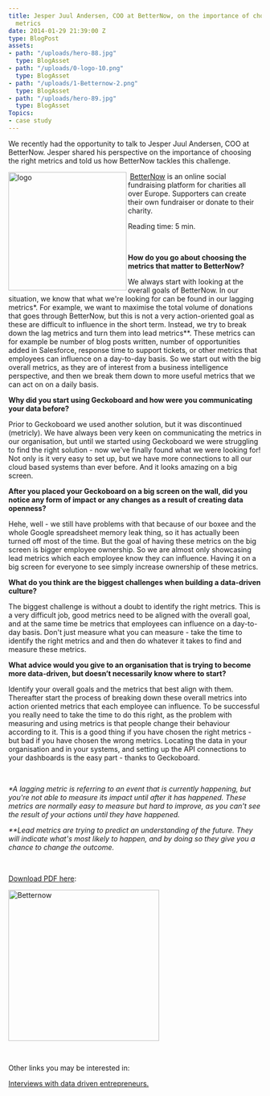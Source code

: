 ```yaml
---
title: Jesper Juul Andersen, COO at BetterNow, on the importance of choosing the right
  metrics
date: 2014-01-29 21:39:00 Z
type: BlogPost
assets:
- path: "/uploads/hero-88.jpg"
  type: BlogAsset
- path: "/uploads/0-logo-10.png"
  type: BlogAsset
- path: "/uploads/1-Betternow-2.png"
  type: BlogAsset
- path: "/uploads/hero-89.jpg"
  type: BlogAsset
Topics:
- case study
---
```


<p>We recently had the opportunity to talk to <span>Jesper Juul Andersen, COO at BetterNow. Jesper shared his perspective on the importance of choosing the right metrics and told us how BetterNow tackles this challenge.</span></p>
<p><img src="/uploads/0-logo-10.png" alt="logo" width="235" align="left"></p>
<p> <a href="https://www.betternow.org/" target="_blank">BetterNow</a> is an online social fundraising platform for charities all over Europe. Supporters can create their own fundraiser or donate to their charity. </p>
<p>Reading time: 5 min.</p>
<p> </p>
<p><strong>How do you go about choosing the metrics that matter to BetterNow?</strong></p>

<p>We always start with looking at the overall goals of BetterNow. In our situation, we know that what we're looking for can be found in our lagging metrics*. For example, we want to maximise the total volume of donations that goes through BetterNow, but this is not a very action-oriented goal as these are difficult to influence in the short term. Instead, we try to break down the lag metrics and turn them into lead metrics**. These metrics can for example be number of blog posts written, number of opportunities added in Salesforce, response time to support tickets, or other metrics that employees can influence on a day-to-day basis. So we start out with the big overall metrics, as they are of interest from a business intelligence perspective, and then we break them down to more useful metrics that we can act on on a daily basis.</p>
<p><strong>Why did you start using Geckoboard and how were you communicating your data before?</strong></p>
<p>Prior to Geckoboard we used another solution, but it was discontinued (metricly). We have always been very keen on communicating the metrics in our organisation, but until we started using Geckoboard we were struggling to find the right solution - now we’ve finally found what we were looking for! Not only is it very easy to set up, but we have more connections to all our cloud based systems than ever before. And it looks amazing on a big screen. </p>
<p><strong>After you placed your Geckoboard on a big screen on the wall, did you notice any form of impact or any changes as a result of creating data openness?</strong></p>
<p>Hehe, well - we still have problems with that because of our boxee and the whole Google spreadsheet memory leak thing, so it has actually been turned off most of the time. But the goal of having these metrics on the big screen is bigger employee ownership. So we are almost only showcasing lead metrics which each employee know they can influence. Having it on a big screen for everyone to see simply increase ownership of these metrics.</p>
<p><strong>What do you think are the biggest challenges when building a data-driven culture?</strong> </p>
<p>The biggest challenge is without a doubt to identify the right metrics. This is a very difficult job, good metrics need to be aligned with the overall goal, and at the same time be metrics that employees can influence on a day-to-day basis. Don't just measure what you can measure - take the time to identify the right metrics and and then do whatever it takes to find and measure these metrics.</p>
<p><strong>What advice would you give to an organisation that is trying to become more data-driven, but doesn’t necessarily know where to start?</strong></p>
<p>Identify your overall goals and the metrics that best align with them. Thereafter start the process of breaking down these overall metrics into action oriented metrics that each employee can influence. To be successful you really need to take the time to do this right, as the problem with measuring and using metrics is that people change their behaviour according to it. This is a good thing if you have chosen the right metrics - but bad if you have chosen the wrong metrics. Locating the data in your organisation and in your systems, and setting up the API connections to your dashboards is the easy part - thanks to Geckoboard.</p>
<p> </p>
<p><span></span><em>*A lagging metric is referring to an event that is currently happening, but you're not able to measure its impact until after it has happened. These metrics are normally easy to measure but hard to improve, as you can't see the result of your actions until they have happened.</em><span><br></span></p>
<p><em><em>**Lead metrics are trying to predict an understanding of the future. They will indicate what's most likely to happen, and by doing so they give you a chance to change the outcome.</em></em></p>
<p> </p>
<p><a href="https://gallery.mailchimp.com/f8c11c17753d5c653c8d22b3d/files/Geckoboard_Betternow_case_study.pdf" target="_blank">Download PDF here</a>:</p>
<p><a href="https://gallery.mailchimp.com/f8c11c17753d5c653c8d22b3d/files/Geckoboard_Betternow_case_study.pdf" target="_blank" data-mce-target="_blank"><img title="Betternow" src="/uploads/1-Betternow-2.png" alt="Betternow" width="300"></a></p>
<p> </p>
<p><span>Other links you may be interested in:</span></p>
<p><a href="/learn/interviews/">Interviews with data driven entrepreneurs.</a></p>
